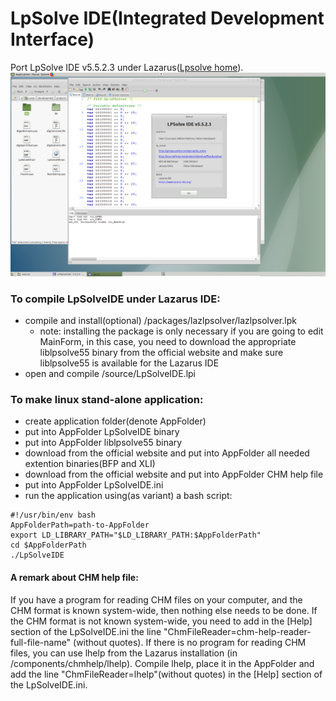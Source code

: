 # LpSolve IDE(Integrated Development Interface)
Port LpSolve IDE v5.5.2.3 under Lazarus([Lpsolve home](https://sourceforge.net/projects/lpsolve/)).
![LPSolve IDE on Ubuntu-MATE](https://github.com/avk959/LazLpSolveIDE/blob/master/LpSolveIDE-gtk-2.png)
### To compile LpSolveIDE under Lazarus IDE:
 - compile and install(optional) /packages/lazlpsolver/lazlpsolver.lpk
   + note: installing the package is only necessary if you are going to edit MainForm,
           in this case, you need to download the appropriate liblpsolve55 binary from the official website 
           and make sure liblpsolve55 is available for the Lazarus IDE 
 - open and compile /source/LpSolveIDE.lpi
### To make linux stand-alone application:
 - create application folder(denote AppFolder)
 - put into AppFolder LpSolveIDE binary
 - put into AppFolder liblpsolve55 binary
 - download from the official website and put into AppFolder all needed extention binaries(BFP and XLI)
 - download from the official website and put into AppFolder CHM help file  
 - put into AppFolder LpSolveIDE.ini
 - run the application using(as variant) a bash script:
```
#!/usr/bin/env bash
AppFolderPath=path-to-AppFolder
export LD_LIBRARY_PATH="$LD_LIBRARY_PATH:$AppFolderPath"
cd $AppFolderPath
./LpSolveIDE 
```
#### A remark about CHM help file:
If you have a program for reading CHM files on your computer, 
and the CHM format is known system-wide, then nothing else needs to be done.
If the CHM format is not known system-wide, 
you need to add in the [Help] section of the LpSolveIDE.ini the line 
"ChmFileReader=chm-help-reader-full-file-name" (without quotes).
If there is no program for reading CHM files,
you can use lhelp from the Lazarus installation (in /components/chmhelp/lhelp).
Compile lhelp, place it in the AppFolder and add the line "ChmFileReader=lhelp"(without quotes) 
in the [Help] section of the LpSolveIDE.ini.

 